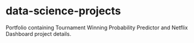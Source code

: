 # data-science-projects
Portfolio containing Tournament Winning Probability Predictor and Netflix Dashboard project details.
